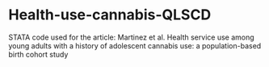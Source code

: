 # Health-use-cannabis-QLSCD

STATA code used for the article:
Martinez et al. Health service use among young adults with a history of adolescent cannabis use: a population-based birth cohort study
